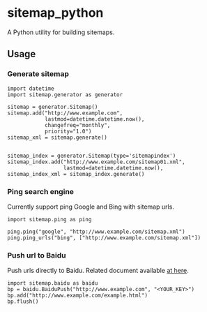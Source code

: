 # sitemap_python
A Python utility for building sitemaps.

## Usage

### Generate sitemap

```
import datetime
import sitemap.generator as generator

sitemap = generator.Sitemap()
sitemap.add("http://www.example.com",
            lastmod=datetime.datetime.now(),
            changefreq="monthly",
            priority="1.0")
sitemap_xml = sitemap.generate()


sitemap_index = generator.Sitemap(type='sitemapindex')
sitemap_index.add("http://www.example.com/sitemap01.xml",
                  lastmod=datetime.datetime.now(),
sitemap_index_xml = sitemap_index.generate()
```


### Ping search engine
Currently support ping Google and Bing with sitemap urls.

```
import sitemap.ping as ping

ping.ping("google", "http://www.example.com/sitemap.xml")
ping.ping_urls("bing", ["http://www.example.com/sitemap.xml"])
```

### Push url to Baidu
Push urls directly to Baidu. Related document available [at here](http://zhanzhang.baidu.com/college/courseinfo?id=267&page=2#h2_article_title14).

```
import sitemap.baidu as baidu
bp = baidu.BaiduPush("http://www.example.com", "<YOUR_KEY>")
bp.add("http://www.example.com/example.html")
bp.flush()
```
